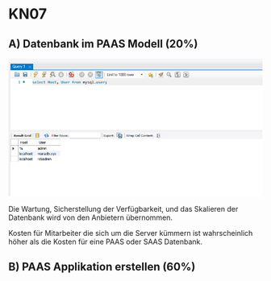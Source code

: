 # KN07

## A) Datenbank im PAAS Modell (20%)

![mysqlworkbenchquery](mysqlworkbenchquery.png)

Die Wartung, Sicherstellung der Verfügbarkeit, und das Skalieren der Datenbank wird von den Anbietern übernommen.

Kosten für Mitarbeiter die sich um die Server kümmern ist wahrscheinlich höher als die Kosten für eine PAAS oder SAAS Datenbank.

## B) PAAS Applikation erstellen (60%)
